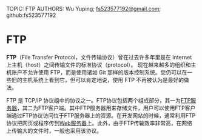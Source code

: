 TOPIC: FTP
AUTHORS: Wu Yuping; fs523577192@gmail.com; github:fs523577192

# FTP

**FTP**（File Transfer Protocol，文件传输协议）曾在过去许多年里是在 Internet 上主机（host）之间传输文件的标准协议（protocol）。
现在越来越多的组织和主机账户不允许使用 FTP，而是使用诸如 Git 那样的版本控制系统。您仍可以在一些旧的主机系统上看到它，但可以肯定地说，使用 FTP 不再被认为是最好的做法。

FTP  是 TCP/IP 协议组中的协议之一。FTP协议包括两个组成部分，其一为[FTP服务器](https://baike.sogou.com/lemma/ShowInnerLink.htm?lemmaId=449752&ss_c=ssc.citiao.link)，其二为FTP客户端。其中FTP服务器用来存储文件，用户可以使用FTP客户端通过FTP协议访问位于FTP服务器上的资源。在开发网站的时候，通常利用FTP协议把网页或程序传到[Web服务器](https://baike.sogou.com/lemma/ShowInnerLink.htm?lemmaId=267249&ss_c=ssc.citiao.link)上。此外，由于FTP传输效率非常高，在网络上传输大的文件时，一般也采用该协议。
